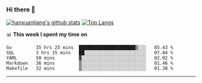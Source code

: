 ### Hi there 👋

<!--
**hanxuanliang/hanxuanliang** is a ✨ _special_ ✨ repository because its `README.md` (this file) appears on your GitHub profile.

Here are some ideas to get you started:

- 🔭 I’m currently working on ...
- 🌱 I’m currently learning ...
- 👯 I’m looking to collaborate on ...
- 🤔 I’m looking for help with ...
- 💬 Ask me about ...
- 📫 How to reach me: ...
- 😄 Pronouns: ...
- ⚡ Fun fact: ...
-->
[![hanxuanliang's github stats](https://github-readme-stats.vercel.app/api?username=hanxuanliang&count_private=true&show_icons=true)](https://github.com/anuraghazra/github-readme-stats)
[![Top Langs](https://github-readme-stats.vercel.app/api/top-langs/?username=hanxuanliang&layout=compact)](https://github.com/anuraghazra/github-readme-stats)

📊 **This week I spent my time on**
<!--START_SECTION:waka-->
```text
Go         35 hrs 25 mins  █████████████████████▒░░░   85.43 % 
SQL        3 hrs 15 mins   ██░░░░░░░░░░░░░░░░░░░░░░░   07.84 % 
YAML       50 mins         ▓░░░░░░░░░░░░░░░░░░░░░░░░   02.02 % 
Markdown   36 mins         ▒░░░░░░░░░░░░░░░░░░░░░░░░   01.46 % 
Makefile   32 mins         ▒░░░░░░░░░░░░░░░░░░░░░░░░   01.30 % 
```
<!--END_SECTION:waka-->

***